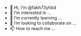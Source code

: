 - 👋 Hi, I’m @fakh73yhbd
- 👀 I’m interested in ...
- 🌱 I’m currently learning ...
- 💞️ I’m looking to collaborate on ...
- 📫 How to reach me ...

<!---
fakh73yhbd/fakh73yhbd is a ✨ special ✨ repository because its `README.md` (this file) appears on your GitHub profile.
You can click the Preview link to take a look at your changes.
--->
